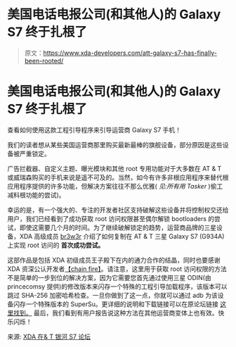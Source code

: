 # 美国电话电报公司(和其他人)的 Galaxy S7 终于扎根了

> 原文：<https://www.xda-developers.com/att-galaxy-s7-has-finally-been-rooted/>

# 美国电话电报公司(和其他人)的 Galaxy S7 终于扎根了

查看如何使用这款工程引导程序来引导运营商 Galaxy S7 手机！

我们的读者想从某些美国运营商那里购买最新最棒的旗舰设备，部分原因是这些设备被严重锁定。

广告拦截器、自定义主题、曝光模块和其他 root 专用功能对于大多数在 AT & T 或威瑞森购买的手机来说是遥不可及的。当然，如今有许多非根应用程序来替代根应用程序提供的许多功能，但解决方案往往不那么优雅( *见:所有用 Tasker* )偷工减料根功能的尝试)。

幸运的是，有一个强大的、专注的开发者社区支持破解这些设备并将控制权交还给用户，我们已经看到了成功获取 root 访问权限甚至偶尔解锁 bootloaders 的尝试，即使这需要几个月的时间。为了继续破解锁定的趋势，运营商品牌的三星设备，XDA 高级成员 [br3w3r](http://forum.xda-developers.com/member.php?u=4911585) 介绍了如何复制在 AT & T 三星 Galaxy S7 (G934A) 上实现 root 访问的 **首次成功尝试。**

这部作品是包括 XDA 初级成员[](http://forum.xda-developers.com/member.php?u=5028474)王子殿下在内的通力合作的结晶，同时也要感谢 XDA 资深公认开发者[【chain fire】](http://forum.xda-developers.com/member.php?u=631273)。请注意，这里用于获取 root 访问权限的方法不是简单的一步到位的解决方案，因为它需要您首先通过使用三星 ODIN(由 princecomsy 提供)的修改版本来闪存一个特殊的工程引导加载程序，该版本可以跳过 SHA-256 加密哈希检查。一旦你做到了这一点，你就可以通过 adb 为该设备闪存一个特殊版本的 SuperSu。更详细的说明和下载链接可以在原论坛链接 [这里找到。](http://forum.xda-developers.com/att-galaxy-s7/how-to/g935a-root-t3410403/) 最后，我们看到有用户报告说这种方法在其他运营商变体上也有效。快乐闪烁！

来源: [XDA 在& T 银河 S7 论坛](http://forum.xda-developers.com/att-galaxy-s7/how-to/g935a-root-t3410403/)